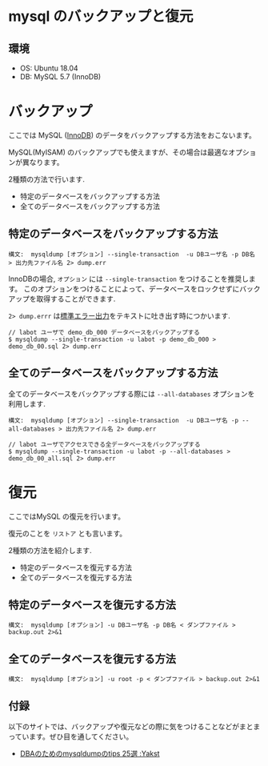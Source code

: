 # mysql のバックアップと復元

## 環境

- OS: Ubuntu 18.04
- DB: MySQL 5.7 (InnoDB)

# バックアップ

ここでは MySQL ([InnoDB](https://dev.mysql.com/doc/refman/5.6/ja/innodb-default-se.html)) のデータをバックアップする方法をおこないます。

MySQL(MyISAM) のバックアップでも使えますが、その場合は最適なオプションが異なります。

2種類の方法で行います. 

- 特定のデータベースをバックアップする方法
- 全てのデータベースをバックアップする方法

## 特定のデータベースをバックアップする方法

```
構文:  mysqldump [オプション] --single-transaction  -u DBユーザ名 -p DB名 > 出力先ファイル名 2> dump.err
```

InnoDBの場合, `オプション` には `--single-transaction` をつけることを推奨します。 このオプションをつけることによって、データベースをロックせずにバックアップを取得することができます.

`2> dump.errr` は[標準エラー出力](https://duckduckgo.com/?q=%E6%A8%99%E6%BA%96%E3%82%A8%E3%83%A9%E3%83%BC%E5%87%BA%E5%8A%9B)をテキストに吐き出す時につかいます.

```
// labot ユーザで demo_db_000 データベースをバックアップする
$ mysqldump --single-transaction -u labot -p demo_db_000 > demo_db_00.sql 2> dump.err
```

   
## 全てのデータベースをバックアップする方法

全てのデータベースをバックアップする際には `--all-databases` オプションを利用します.

```
構文:  mysqldump [オプション] --single-transaction  -u DBユーザ名 -p --all-databases > 出力先ファイル名 2> dump.err
```

```
// labot ユーザでアクセスできる全データベースをバックアップする
$ mysqldump --single-transaction -u labot -p --all-databases > demo_db_00_all.sql 2> dump.err
```

# 復元

ここではMySQL の復元を行います。

復元のことを `リストア` とも言います。

2種類の方法を紹介します.

- 特定のデータベースを復元する方法
- 全てのデータベースを復元する方法

## 特定のデータベースを復元する方法

```
構文:  mysqldump [オプション] -u DBユーザ名 -p DB名 < ダンプファイル > backup.out 2>&1
```

## 全てのデータベースを復元する方法

```
構文:  mysqldump [オプション] -u root -p < ダンプファイル > backup.out 2>&1
```


## 付録

以下のサイトでは、バックアップや復元などの際に気をつけることなどがまとまっています。ぜひ目を通してください。

- [DBAのためのmysqldumpのtips 25選 :Yakst](https://yakst.com/ja/posts/1355)

